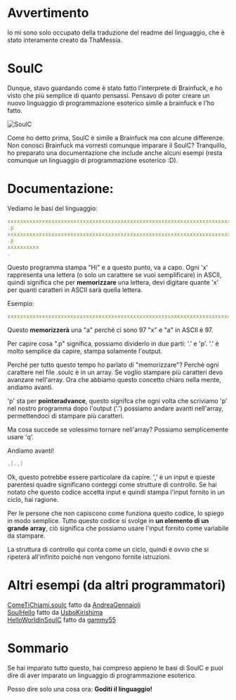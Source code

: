 # Avvertimento
Io mi sono solo occupato della traduzione del readme del linguaggio, che è stato interamente creato da ThaMessia.
# SoulC
Dunque, stavo guardando come è stato fatto l'interprete di Brainfuck, e ho visto che più semplice di quanto pensassi.
Pensavo di poter creare un nuovo linguaggio di programmazione esoterico simile a brainfuck e l'ho fatto.

![SoulC](https://user-images.githubusercontent.com/68974876/130805678-5868d748-4d36-4f00-8261-95478d273c9c.png)

Come ho detto prima, SoulC è simile a Brainfuck ma con alcune differenze. 
Non conosci Brainfuck ma vorresti comunque imparare il SoulC? Tranquillo, ho preparato una documentazione che include anche alcuni esempi (resta comunque un linguaggio di programmazione esoterico :D).

# Documentazione:

Vediamo le basi del linguaggio:
```yml
xxxxxxxxxxxxxxxxxxxxxxxxxxxxxxxxxxxxxxxxxxxxxxxxxxxxxxxxxxxxxxxxxxxxxxxx
.p
xxxxxxxxxxxxxxxxxxxxxxxxxxxxxxxxxxxxxxxxxxxxxxxxxxxxxxxxxxxxxxxxxxxxxxxxxxxxxxxxxxxxxxxxxxxxxxxxxxxxxxxxx
.p
xxxxxxxxxx
.
```
Questo programma stampa "Hi" e a questo punto, va a capo.
Ogni 'x' rappresenta una lettera (o solo un carattere se vuoi semplificare) in ASCII, quindi significa che
per **memorizzare** una lettera, devi digitare quante 'x' per quanti caratteri in ASCII sarà quella lettera.

Esempio: 
```yml
xxxxxxxxxxxxxxxxxxxxxxxxxxxxxxxxxxxxxxxxxxxxxxxxxxxxxxxxxxxxxxxxxxxxxxxxxxxxxxxxxxxxxxxxxxxxxxxxx
```
Questo **memorizzerà** una "a" perché ci sono 97 "x" e "a" in ASCII è 97.

Per capire cosa ".p" significa, possiamo dividerlo in due parti: '.' e 'p'. '.' è molto semplice da capire, stampa solamente l'output.

Perché per tutto questo tempo ho parlato di "memorizzare"? Perchè ogni carattere nel file .soulc è in un array.
Se voglio stampare più caratteri devo avanzare nell'array.
Ora che abbiamo questo concetto chiaro nella mente, andiamo avanti.

'p' sta per **pointeradvance**, questo signifca che ogni volta che scriviamo 'p' nel nostro programma dopo l'output ('.')
possiamo andare avanti nell'array, permettendoci di stampare più caratteri.

Ma cosa succede se volessimo tornare nell'array? Possiamo semplicemente usare 'q'.

Andiamo avanti!

```yml
,[.,]
```

Ok, questo potrebbe essere particolare da capire. ',' è un input e queste parentesi quadre significano conteggi come strutture di controllo.
Se hai notato che questo codice accetta input e quindi stampa l'input fornito in un ciclo, hai ragione.

Per le persone che non capiscono come funziona questo codice, lo spiego in modo semplice.
Tutto questo codice si svolge in **un elemento di un grande array**,
ciò significa che possiamo usare l'input fornito come variabile da stampare.

La struttura di controllo qui conta come un ciclo, quindi è ovvio che si ripeterà all'infinito poiché non vengono fornite istruzioni.

# Altri esempi (da altri programmatori)
[ComeTiChiami.soulc](https://github.com/AndreaGennaioli/ComeTiChiami.soulc) fatto da [AndreaGennaioli](https://github.com/AndreaGennaioli/) <br>
[SoulHello](https://github.com/UsboKirishima/SoulHello) fatto da [UsboKirishima](https://github.com/UsboKirishima/SoulHello) <br>
[HelloWorldInSoulC](https://github.com/gammy55/HelloWorldInSoulC) fatto da [gammy55](https://github.com/gammy55/)

# Sommario
Se hai imparato tutto questo, hai compreso appieno le basi di SoulC e puoi dire di aver imparato un linguaggio di programmazione esoterico.

Posso dire solo una cosa ora: **Goditi il linguaggio!**
